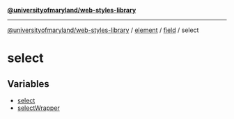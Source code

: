 [**@universityofmaryland/web-styles-library**](../../../../../README.md)

***

[@universityofmaryland/web-styles-library](../../../../../README.md) / [element](../../../../README.md) / [field](../../README.md) / select

# select

## Variables

- [select](variables/select.md)
- [selectWrapper](variables/selectWrapper.md)
